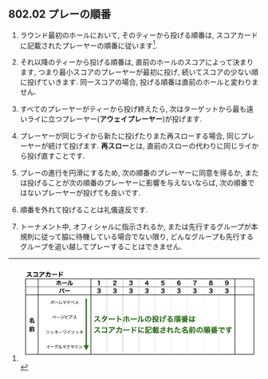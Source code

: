 ## 802.02 プレーの順番

1. ラウンド最初のホールにおいて,
そのティーから投げる順番は,
スコアカードに記載されたプレーヤーの順番に従います[^1].

1. それ以降のティーから投げる順番は,
直前のホールのスコアによって決まります,
つまり最小スコアのプレーヤーが最初に投げ,
続いてスコアの少ない順に投げていきます.
同一スコアの場合,
投げる順番は直前のホールと変わりません.

1. すべてのプレーヤーがティーから投げ終えたら,
次はターゲットから最も遠いライに立つプレーヤー(**アウェイプレーヤー**)が投げます.

1. プレーヤーが同じライから新たに投げたりまた再スローする場合,
同じプレーヤーが続けて投げます.
**再スロー**とは,
直前のスローの代わりに同じライから投げ直すことです.

1. プレーの進行を円滑にするため,
次の順番のプレーヤーに同意を得るか,
または投げることが次の順番のプレーヤーに影響を与えないならば,
次の順番ではないプレーヤーが投げても良いです.

1. 順番を外れて投げることは礼儀違反です.

1. トーナメント中,
オフィシャルに指示されるか,
または先行するグループが本規則に従って脇に待機している場合でない限り,
どんなグループも先行するグループを追い越してプレーすることはできません.



[^1]: ![スコアカード](assets/img/scorecard1.png)
